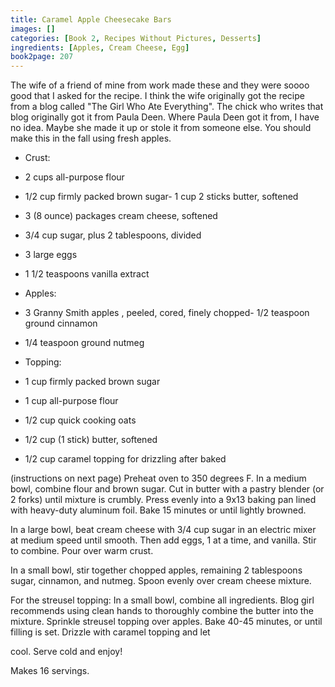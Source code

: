 ```yaml
---
title: Caramel Apple Cheesecake Bars
images: []
categories: [Book 2, Recipes Without Pictures, Desserts]
ingredients: [Apples, Cream Cheese, Egg]
book2page: 207
---
```


The wife of a friend of mine from work made these and they were soooo good that I asked for the recipe. I think the wife originally got the recipe from a blog called "The Girl Who Ate Everything". The chick who writes that blog originally got it from Paula Deen. Where Paula Deen got it from, I have no idea. Maybe she made it up or stole it from someone else. You should make this in the fall using fresh apples. 

- Crust:
- 2 cups all-purpose flour
- 1/2 cup firmly packed brown sugar- 1 cup 2 sticks butter, softened

- 3 (8 ounce) packages cream cheese, softened
- 3/4 cup sugar, plus 2 tablespoons, divided
- 3 large eggs
- 1 1/2 teaspoons vanilla extract
- Apples:
- 3 Granny Smith apples , peeled, cored, finely chopped- 1/2 teaspoon ground cinnamon
- 1/4 teaspoon ground nutmeg
- Topping:
- 1 cup firmly packed brown sugar
- 1 cup all-purpose flour
- 1/2 cup quick cooking oats
- 1/2 cup (1 stick) butter, softened
- 1/2 cup caramel topping for drizzling after baked

(instructions on next page)
Preheat oven to 350 degrees F. In a medium bowl, combine flour and brown sugar. Cut in butter with a pastry blender (or 2 forks) until mixture is crumbly. Press evenly into a 9x13 baking pan lined with heavy-duty aluminum foil. Bake 15 minutes or until lightly browned. 

In a large bowl, beat cream cheese with 3/4 cup sugar in an electric mixer at medium speed until smooth. Then add eggs, 1 at a time, and vanilla. Stir to combine. Pour over warm crust. 

In a small bowl, stir together chopped apples, remaining 2 tablespoons sugar, cinnamon, and nutmeg. Spoon evenly over cream cheese mixture. 

For the streusel topping: In a small bowl, combine all ingredients. Blog girl recommends using clean hands to thoroughly combine the butter into the mixture. 
Sprinkle streusel topping over apples. Bake 40-45 minutes, or until filling is set. Drizzle with caramel topping and let 

cool. Serve cold and enjoy! 

Makes 16 servings.